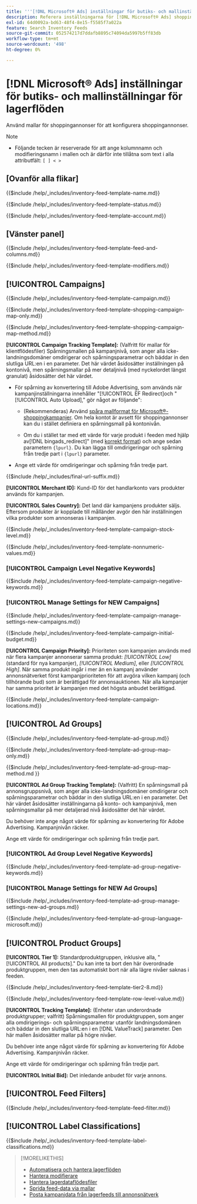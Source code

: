 ```yaml
---
title: '''[!DNL Microsoft® Ads] inställningar för butiks- och mallinställningar för lagerflöden'
description: Referera inställningarna för [!DNL Microsoft® Ads] shoppingannonsmallar för lagerflöden.
exl-id: 64d0092a-bd63-48f4-8e15-f5585f7a022a
feature: Search Inventory Feeds
source-git-commit: 052574217d7ddafb8895c74094da5997b5ff83db
workflow-type: tm+mt
source-wordcount: '498'
ht-degree: 0%

---
```


# [!DNL Microsoft® Ads] inställningar för butiks- och mallinställningar för lagerflöden

Använd mallar för shoppingannonser för att konfigurera shoppingannonser.

>[!NOTE]
>
>* Följande tecken är reserverade för att ange kolumnnamn och modifieringsnamn i mallen och är därför inte tillåtna som text i alla attributfält:  `[ ] < > `


## \[Ovanför alla flikar\]

<!-- **Template Name:** -->

{{$include /help/_includes/inventory-feed-template-name.md}}

<!-- **Status:** -->

{{$include /help/_includes/inventory-feed-template-status.md}}

<!-- **Account:** -->

{{$include /help/_includes/inventory-feed-template-account.md}}

## \[Vänster panel\]

<!-- **[!UICONTROL Feed &amp; Columns]:** -->

{{$include /help/_includes/inventory-feed-template-feed-and-columns.md}}

<!-- **[!UICONTROL Modifiers]:** -->

{{$include /help/_includes/inventory-feed-template-modifiers.md}}

## [!UICONTROL Campaigns]

<!-- **[!UICONTROL Campaign]:** -->

{{$include /help/_includes/inventory-feed-template-campaign.md}}

<!-- **[!UICONTROL Campaign Map Only]:** -->

{{$include /help/_includes/inventory-feed-template-shopping-campaign-map-only.md}}

<!-- **[!UICONTROL Campaign Map Method]:** -->

{{$include /help/_includes/inventory-feed-template-shopping-campaign-map-method.md}}

**[!UICONTROL Campaign Tracking Template]:** (Valfritt för mallar för klientflödesfiler) Spårningsmallen på kampanjnivå, som anger alla icke-landningsdomäner omdirigerar och spårningsparametrar och bäddar in den slutliga URL:en i en parameter. Det här värdet åsidosätter inställningen på kontonivå, men spårningsmallar på mer detaljnivå (med nyckelordet längst granulat) åsidosätter det här värdet.

* För spårning av konvertering till Adobe Advertising, som används när kampanjinställningarna innehåller &quot;[!UICONTROL EF Redirect]och &quot;[!UICONTROL Auto Upload],&quot; gör något av följande&quot;:

   * (Rekommenderas) Använd [spåra mallformat för Microsoft®-shoppingkampanjer](/help/search-social-commerce/tracking/formats-click-tracking-microsoft.md). Om hela kontot är avsett för shoppingannonser kan du i stället definiera en spårningsmall på kontonivån.

   * Om du i stället tar med ett värde för varje produkt i feeden med hjälp av[!DNL bingads_redirect]&quot; (med [korrekt format](/help/search-social-commerce/tracking/formats-click-tracking-microsoft.md)) och ange sedan parametern `{lpurl}`. Du kan lägga till omdirigeringar och spårning från tredje part i `{lpurl}` parameter.

* Ange ett värde för omdirigeringar och spårning från tredje part.

<!-- **[!UICONTROL Campaign Final URL Suffix]:** -->

{{$include /help/_includes/final-url-suffix.md}}

**[!UICONTROL Merchant ID]:** Kund-ID för det handlarkonto vars produkter används för kampanjen.

**[!UICONTROL Sales Country]:** Det land där kampanjens produkter säljs. Eftersom produkter är kopplade till målländer avgör den här inställningen vilka produkter som annonseras i kampanjen.

<!-- **[!UICONTROL Stock Level]:** -->

{{$include /help/_includes/inventory-feed-template-campaign-stock-level.md}}

<!-- **[!UICONTROL This column has non-numeric values]:** -->

{{$include /help/_includes/inventory-feed-template-nonnumeric-values.md}}

### [!UICONTROL Campaign Level Negative Keywords]

{{$include /help/_includes/inventory-feed-template-campaign-negative-keywords.md}}

### [!UICONTROL Manage Settings for NEW Campaigns]

<!-- Flag/check box **[!UICONTROL Manage Settings for NEW Campaigns]:** -->

{{$include /help/_includes/inventory-feed-template-campaign-manage-settings-new-campaigns.md}}

<!-- **[!UICONTROL Initial Budget]:** -->

{{$include /help/_includes/inventory-feed-template-campaign-initial-budget.md}}

**[!UICONTROL Campaign Priority]:** Prioriteten som kampanjen används med när flera kampanjer annonserar samma produkt: *[!UICONTROL Low]* (standard för nya kampanjer), *[!UICONTROL Medium]*, eller *[!UICONTROL High]*. När samma produkt ingår i mer än en kampanj använder annonsnätverket först kampanjprioriteten för att avgöra vilken kampanj (och tillhörande bud) som är berättigad för annonsauktionen. När alla kampanjer har samma prioritet är kampanjen med det högsta anbudet berättigad.

<!-- **[!UICONTROL Locations]:** -->

{{$include /help/_includes/inventory-feed-template-campaign-locations.md}}

## [!UICONTROL Ad Groups]

<!-- **[!UICONTROL Ad Group]:** -->

{{$include /help/_includes/inventory-feed-template-ad-group.md}}

<!-- **[!UICONTROL Map Only]:** -->

{{$include /help/_includes/inventory-feed-template-ad-group-map-only.md}}

<!-- **[!UICONTROL Map Method]:** -->

{{$include /help/_includes/inventory-feed-template-ad-group-map-method.md }}

**[!UICONTROL Ad Group Tracking Template]:** (Valfritt) En spårningsmall på annonsgruppsnivå, som anger alla icke-landningsdomäner omdirigerar och spårningsparametrar och bäddar in den slutliga URL:en i en parameter. Det här värdet åsidosätter inställningarna på konto- och kampanjnivå, men spårningsmallar på mer detaljerad nivå åsidosätter det här värdet.

Du behöver inte ange något värde för spårning av konvertering för Adobe Advertising. Kampanjnivån räcker.

Ange ett värde för omdirigeringar och spårning från tredje part.

### [!UICONTROL Ad Group Level Negative Keywords]

{{$include /help/_includes/inventory-feed-template-ad-group-negative-keywords.md}}

### [!UICONTROL Manage Settings for NEW Ad Groups]

<!-- Flag/check box **[!UICONTROL Manage Settings for NEW Ad Groups]:** -->

{{$include /help/_includes/inventory-feed-template-ad-group-manage-settings-new-ad-groups.md}}

<!-- **[!UICONTROL Languages]:** -->

{{$include /help/_includes/inventory-feed-template-ad-group-language-microsoft.md}}

## [!UICONTROL Product Groups]

**[!UICONTROL Tier 1]:** Standardproduktgruppen, inklusive alla, &quot;[!UICONTROL All products].&quot; Du kan inte ta bort den här överordnade produktgruppen, men den tas automatiskt bort när alla lägre nivåer saknas i feeden.

<!-- **[!UICONTROL Tier 2 - Tier 8]:** -->

{{$include /help/_includes/inventory-feed-template-tier2-8.md}}

<!-- **[!UICONTROL Row Level Value]:** -->

{{$include /help/_includes/inventory-feed-template-row-level-value.md}}

**[!UICONTROL Tracking Template]:** (Enheter utan underordnade produktgrupper; valfritt) Spårningsmallen för produktgruppen, som anger alla omdirigerings- och spårningsparametrar utanför landningsdomänen och bäddar in den slutliga URL:en i en [!DNL ValueTrack] parameter. Den här mallen åsidosätter mallar på högre nivåer.

Du behöver inte ange något värde för spårning av konvertering för Adobe Advertising. Kampanjnivån räcker.

Ange ett värde för omdirigeringar och spårning från tredje part.

**[!UICONTROL Initial Bid]:** Det inledande anbudet för varje annons.

## [!UICONTROL Feed Filters]

<!-- **\[Feed Filter\]:** -->

{{$include /help/_includes/inventory-feed-template-feed-filter.md}}

## [!UICONTROL Label Classifications]

<!-- **\[Component\] [!UICONTROL Label Classifications] &gt; `[Label Classification and Value`]:** -->

{{$include /help/_includes/inventory-feed-template-label-classifications.md}}

>[!MORELIKETHIS]
>
>* [Automatisera och hantera lagerflöden](../inventory-feeds-about.md)
>* [Hantera modifierare](../modifiers-manage.md)
>* [Hantera lagerdataflödesfiler](/help/search-social-commerce/campaign-management/inventory-feeds/feed-files-manage.md)
>* [Sprida feed-data via mallar](../feed-data-propagate.md)
>* [Posta kampanjdata från lagerfeeds till annonsnätverk](../propagated-data-post.md)
